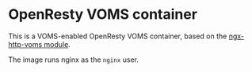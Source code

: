 # OpenResty VOMS container

This is a VOMS-enabled OpenResty VOMS container, based on the [ngx-http-voms
module][ngx-voms].

The image runs nginx as the `nginx` user.

[ngx-voms]: https://baltig.infn.it/storm2/ngx_http_voms_module
